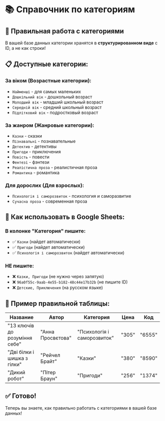 # 📚 Справочник по категориям

## 🎯 **Правильная работа с категориями**

В вашей базе данных категории хранятся в **структурированном виде** с ID, а не как строки!

## 📋 **Доступные категории:**

### **За віком (Возрастные категории):**
- `Найменші` - для самых маленьких
- `Дошкільний вік` - дошкольный возраст  
- `Молодший вік` - младший школьный возраст
- `Середній вік` - средний школьный возраст
- `Підлітковий вік` - подростковый возраст

### **За жанром (Жанровые категории):**
- `Казки` - сказки
- `Пізнавальні` - познавательные
- `Детектив` - детективы
- `Пригоди` - приключения
- `Повість` - повести
- `Фентезі` - фэнтези
- `Реалістична проза` - реалистичная проза
- `Романтика` - романтика

### **Для дорослих (Для взрослых):**
- `Психологія і саморозвиток` - психология и саморазвитие
- `Сучасна проза` - современная проза

## 🔧 **Как использовать в Google Sheets:**

### **В колонке "Категория" пишите:**
- ✅ `Казки` (найдет автоматически)
- ✅ `Пригоди` (найдет автоматически)
- ✅ `Психологія і саморозвиток` (найдет автоматически)

### **НЕ пишите:**
- ❌ `Казки, Пригоди` (не нужно через запятую)
- ❌ `96a0f55c-9aab-4e55-b182-48c44e17b32b` (не пишите ID)
- ❌ `Детские, Приключения` (на русском языке)

## 🚀 **Пример правильной таблицы:**

| Название | Автор | Категория | Цена | Код |
|----------|-------|-----------|------|-----|
| "13 ключів до розуміння себе" | "Анна Просвєтова" | "Психологія і саморозвиток" | "305" | "6555" |
| "Дві білки і шишка з гілки" | "Рейчел Брайт" | "Казки" | "380" | "8590" |
| "Дикий робот" | "Пітер Браун" | "Пригоди" | "256" | "1374" |

## ✅ **Готово!**

Теперь вы знаете, как правильно работать с категориями в вашей базе данных!
